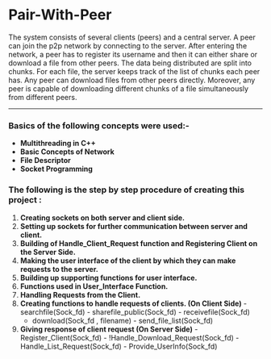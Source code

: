 # Pair-With-Peer

The system consists of several clients (peers) and a central server. A peer can join the p2p network by connecting to the server. After entering the network, a peer has to register its username and then it can either share or download a file from other peers. The data being distributed are split into chunks. For each file, the server keeps track of the list of chunks each peer has. Any peer can download files from other peers directly. Moreover, any peer is capable of downloading different chunks of a file simultaneously from different peers.


---


### Basics of the following concepts were used:-
+ **Multithreading in C++**
+ **Basic Concepts of Network**
+ **File Descriptor**
+ **Socket Programming**


### The following is the step by step procedure of creating this project : 
  1. **Creating sockets on both server and client side.**
  2. **Setting up sockets for further communication between server and client.**
  3. **Building of Handle_Client_Request function and Registering Client on the Server Side.**
  4. **Making the user interface of the client by which they can make requests to the server.**
  5. **Building up supporting functions for user interface.**
  6. **Functions used in User_Interface Function.**
  7. **Handling Requests from the Client.**
  8. **Creating functions to handle requests of clients. (On Client Side)**
    - searchfile(Sock_fd)
    - sharefile_public(Sock_fd)
    - receivefile(Sock_fd)
      - download(Sock_fd , filename)
    - send_file_list(Sock_fd)
  9. **Giving response of client request (On Server Side)**
    - Register_Client(Sock_fd)
    - !Handle_Download_Request(Sock_fd)
    - Handle_List_Request(Sock_fd)
    - Provide_UserInfo(Sock_fd)
